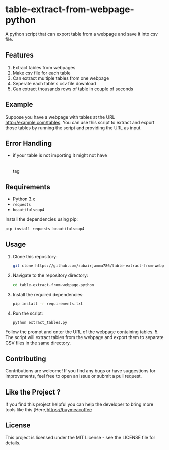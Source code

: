 # table-extract-from-webpage-python
A python script that can export table  from a webpage and save it into csv file.

## Features
1. Extract tables from webpages
2. Make csv file for each table
3. Can extract multiple tables from one webpage
4. Seperate each table's csv file download
5. Can extract thousands rows of table in couple of seconds

## Example
Suppose you have a webpage with tables at the URL http://example.com/tables. You can use this script to extract and export those tables by running the script and providing the URL as input.

## Error Handling
- if your table is not importing it might not have <table></table> tag

## Requirements
- Python 3.x
- `requests`
- `beautifulsoup4`

Install the dependencies using pip:
```bash
pip install requests beautifulsoup4
```
## Usage

1. Clone this repository:
    ```bash
    git clone https://github.com/zubairjammu786/table-extract-from-webpage-python.git
    ```
2. Navigate to the repository directory:
    ```bash
    cd table-extract-from-webpage-python
    ```
3. Install the required dependencies:
    ```bash
    pip install -r requirements.txt
    ```
4. Run the script:
    ```bash
    python extract_tables.py
    ```
    
Follow the prompt and enter the URL of the webpage containing tables.
5. The script will extract tables from the webpage and export them to separate CSV files in the same directory.

## Contributing
Contributions are welcome! If you find any bugs or have suggestions for improvements, feel free to open an issue or submit a pull request.

## Like the Project ?
If you find this project helpful you can help the developer to bring more tools like this [Here][https://buymeacoffee](https://www.buymeacoffee.com/zubairjammu)

## License
This project is licensed under the MIT License - see the LICENSE file for details.

